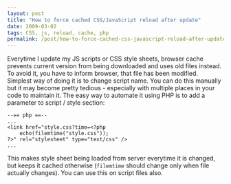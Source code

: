 ```yaml
---
layout: post
title: "How to force cached CSS/JavaScript reload after update"
date: 2009-03-02
tags: CSS, js, reload, cache, php
permalink: /post/how-to-force-cached-css-javascript-reload-after-update/
---
```

Everytime I update my JS scripts or CSS style sheets, browser cache prevents current version from being downloaded and uses old files instead. To avoid it, you have to inform browser, that file has been modified. Simplest way of doing it is to change script name. You can do this manually but it may become pretty tedious - especially with multiple places in your code to maintain it. The easy way to automate it using PHP is to add a parameter to script / style section:
    
    --== php ==--
    ...
    <link href="style.css?time=<?php 
        echo(filemtime("style.css")); 
    ?>" rel="stylesheet" type="text/css" />
    ...
    
This makes style sheet being loaded from server everytime it is changed, but keeps it cached otherwise (`filemtime` should change only when file actually changes). You can use this on script files also.